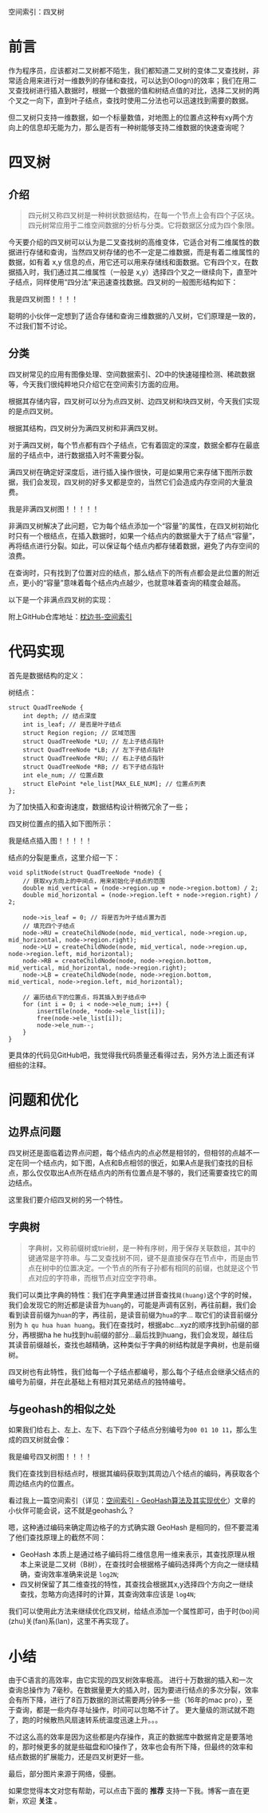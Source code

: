 空间索引：四叉树

前言
===
作为程序员，应该都对二叉树都不陌生，我们都知道二叉树的变体二叉查找树，非常适合用来进行对一维数列的存储和查找，可以达到O(logn)的效率；我们在用二叉查找树进行插入数据时，根据一个数据的值和树结点值的对比，选择二叉树的两个叉之一向下，直到叶子结点，查找时使用二分法也可以迅速找到需要的数据。

但二叉树只支持一维数据，如一个标量数值，对地图上的位置点这种有xy两个方向上的信息却无能为力，那么是否有一种树能够支持二维数据的快速查询呢？

四叉树
===
介绍
---
>四元树又称四叉树是一种树状数据结构，在每一个节点上会有四个子区块。四元树常应用于二维空间数据的分析与分类。它将数据区分成为四个象限。

今天要介绍的四叉树可以认为是二叉查找树的高维变体，它适合对有二维属性的数据进行存储和查询，当然四叉树存储的也不一定是二维数据，而是有着二维属性的数据，如有着 x,y 信息的点，用它还可以用来存储线和面数据。它有四个`叉`，在数据插入时，我们通过其二维属性（一般是 x,y）选择四个叉之一继续向下，直至叶子结点，同样使用“四分法”来迅速查找数据。四叉树的一般图形结构如下：

我是四叉树图！！！！

聪明的小伙伴一定想到了适合存储和查询三维数据的八叉树，它们原理是一致的，不过我们暂不讨论。

分类
---
四叉树常见的应用有图像处理、空间数据索引、2D中的快速碰撞检测、稀疏数据等，今天我们很纯粹地只介绍它在空间索引方面的应用。

根据其存储内容，四叉树可以分为点四叉树、边四叉树和块四叉树，今天我们实现的是点四叉树。

根据其结构，四叉树分为满四叉树和非满四叉树。

对于满四叉树，每个节点都有四个子结点，它有着固定的深度，数据全都存在最底层的子结点中，进行数据插入时不需要分裂。

满四叉树在确定好深度后，进行插入操作很快，可是如果用它来存储下图所示数据，我们会发现，四叉树的好多叉都是空的，当然它们会造成内存空间的大量浪费。

我是非满四叉树图！！！！！

非满四叉树解决了此问题，它为每个结点添加一个“容量”的属性，在四叉树初始化时只有一个根结点，在插入数据时，如果一个结点内的数据量大于了结点“容量”，再将结点进行分裂。如此，可以保证每个结点内都存储着数据，避免了内存空间的浪费。

在查询时，只有找到了位置对应的结点，那么结点下的所有点都会是此位置的附近点，更小的“容量”意味着每个结点内点越少，也就意味着查询的精度会越高。

以下是一个非满点四叉树的实现：

附上GitHub仓库地址：[枕边书-空间索引](https://github.com/zhenbianshu/spatialIndex)

代码实现
===
首先是数据结构的定义：

树结点：

```
struct QuadTreeNode {
    int depth; // 结点深度
    int is_leaf; // 是否是叶子结点
    struct Region region; // 区域范围
    struct QuadTreeNode *LU; // 左上子结点指针
    struct QuadTreeNode *LB; // 左下子结点指针
    struct QuadTreeNode *RU; // 右上子结点指针
    struct QuadTreeNode *RB; // 右下子结点指针
    int ele_num; // 位置点数
    struct ElePoint *ele_list[MAX_ELE_NUM]; // 位置点列表
};
```

为了加快插入和查询速度，数据结构设计稍微冗余了一些；

四叉树位置点的插入如下图所示：

我是结点插入图！！！！！

结点的分裂是重点，这里介绍一下：

```
void splitNode(struct QuadTreeNode *node) {
	// 获取xy方向上的中间点，用来初始化子结点的范围
    double mid_vertical = (node->region.up + node->region.bottom) / 2;
    double mid_horizontal = (node->region.left + node->region.right) / 2;

    node->is_leaf = 0; // 将是否为叶子结点置为否
    // 填充四个子结点
    node->RU = createChildNode(node, mid_vertical, node->region.up, mid_horizontal, node->region.right);
    node->LU = createChildNode(node, mid_vertical, node->region.up, node->region.left, mid_horizontal);
    node->RB = createChildNode(node, node->region.bottom, mid_vertical, mid_horizontal, node->region.right);
    node->LB = createChildNode(node, node->region.bottom, mid_vertical, node->region.left, mid_horizontal);

	// 遍历结点下的位置点，将其插入到子结点中
    for (int i = 0; i < node->ele_num; i++) {
        insertEle(node, *node->ele_list[i]);
        free(node->ele_list[i]);
        node->ele_num--;
    }
}
```

更具体的代码见GitHub吧，我觉得我代码质量还看得过去，另外方法上面还有详细些的注释。

问题和优化
===
边界点问题
---
四叉树还是面临着边界点问题，每个结点内的点必然是相邻的，但相邻的点越不一定在同一个结点内，如下图，A点和B点相邻的很近，如果A点是我们查找的目标点，那么仅仅取出A点所在结点内的所有位置点是不够的，我们还需要查找它的周边结点。

这里我们要介绍四叉树的另一个特性。

字典树
---
>字典树，又称前缀树或trie树，是一种有序树，用于保存关联数组，其中的键通常是字符串。与二叉查找树不同，键不是直接保存在节点中，而是由节点在树中的位置决定。一个节点的所有子孙都有相同的前缀，也就是这个节点对应的字符串，而根节点对应空字符串。

我们可以类比字典的特性：我们在字典里通过拼音查找`晃(huang)`这个字的时候，我们会发现它的附近都是读音为`huang`的，可能是声调有区别，再往前翻，我们会看到读音前缀为`huan`的字，再往前，是读音前缀为`hua`的字... 取它们的读音前缀分别为 `h qu hua huan huang`。我们在查找时，根据abc...xyz的顺序找到h前缀的部分，再根据ha he hu找到hu前缀的部分...最后找到huang，我们会发现，越往后其读音前缀越长，查找也越精确，这种类似于字典的树结构就是字典树，也是前缀树。

四叉树也有此特性，我们给每一个子结点都编号，那么每个子结点会继承父结点的编号为前缀，并在此基础上有相对其兄弟结点的独特编号。

与geohash的相似之处
---
如果我们给右上、左上、左下、右下四个子结点分别编号为`00 01 10 11`，那么生成的四叉树就会像：

我是编号四叉树图！！！！

我们在查找到目标结点时，根据其编码获取到其周边八个结点的编码，再获取各个周边结点内的位置点。

看过我上一篇空间索引（详见：[空间索引 - GeoHash算法及其实现优化](http://www.cnblogs.com/zhenbianshu/p/6863405.html)）文章的小伙伴可能会说，这不就是geohash么？

嗯，这种通过编码来确定周边格子的方式确实跟 GeoHash 是相同的，但不要混淆了他们查找原理上的截然不同：

- GeoHash 本质上是通过格子编码将二维信息用一维来表示，其查找原理从根本上来说是二叉树（B树），在查找时会根据格子编码选择两个方向之一继续精确，查询效率准确来说是 `log2N`;
- 四叉树保留了其二维查找的特性，其查找会根据其x,y选择四个方向之一继续查找，忽略方向选择时的计算，其查询效率应该是 `log4N`;

我们可以使用此方法来继续优化四叉树，给结点添加一个属性即可，由于时(bo)间(zhu)关(fan)系(lan)，这里不再实现了。

小结
===
由于C语言的高效率，由它实现的四叉树效率极高。
进行十万数据的插入和一次查询总操作为 7毫秒。在数据量更大的插入时，因为要进行结点的多次分裂，效率会有所下降，进行了8百万数据的测试需要两分钟多一些（16年的mac pro），至于查询，都是一些内存寻址操作，时间可以忽略不计了。
更大量级的测试就不跑了，跑的时候散热风扇速转系统温度迅速上升。。。

不过这么高的效率是因为这些都是内存操作，真正的数据库中数据肯定是要落地的，那时候更多的就是些磁盘和IO操作了，效率也会有所下降，但最终的效率和结点数据的扩展能力，还是四叉树更好一些。

最后，部分图片来源于网络，侵删。

如果您觉得本文对您有帮助，可以点击下面的 **推荐** 支持一下我。博客一直在更新，欢迎 **关注** 。
